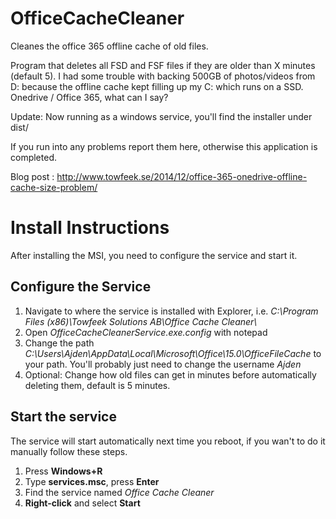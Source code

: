 OfficeCacheCleaner
==================

Cleanes the office 365 offline cache of old files.

Program that deletes all FSD and FSF files if they are older than X minutes (default 5). 
I had some trouble with backing 500GB of photos/videos from D: because the offline cache kept filling up my C: which runs on a SSD. Onedrive / Office 365, what can I say?

Update: Now running as a windows service, you'll find the installer under dist/

If you run into any problems report them here, otherwise this application is completed.

Blog post : http://www.towfeek.se/2014/12/office-365-onedrive-offline-cache-size-problem/

<h1>Install Instructions</h1>
After installing the MSI, you need to configure the service and start it.
<h2>Configure the Service</h2>
<ol>
<li>Navigate to where the service is installed with Explorer, i.e. <i>C:\Program Files (x86)\Towfeek Solutions AB\Office Cache Cleaner\</i></li>
<li>Open <i>OfficeCacheCleanerService.exe.config</i> with notepad</li>
<li>Change the path <i>C:\Users\Ajden\AppData\Local\Microsoft\Office\15.0\OfficeFileCache</i> to your path. You'll probably just need to change the username <i>Ajden</i></li>
<li>Optional: Change how old files can get in minutes before automatically deleting them, default is 5 minutes.</li>
</ol>
<h2>Start the service</h2>
<p>The service will start automatically next time you reboot, if you wan't to do it manually follow these steps.
<ol>
<li>Press <strong>Windows+R</strong></li>
<li>Type <strong>services.msc</strong>, press <strong>Enter</strong></li>
<li>Find the service named <i>Office Cache Cleaner</i></li>
<li><strong>Right-click</strong> and select <strong>Start</strong></li>
</ol>


